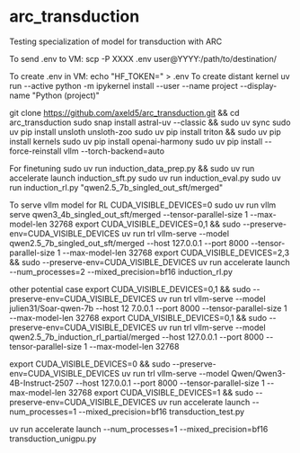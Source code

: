 # arc_transduction
Testing specialization of model for transduction with ARC

To send .env to VM: scp -P XXXX .env user@YYYY:/path/to/destination/

To create .env in VM: echo "HF_TOKEN=" > .env
To create distant kernel uv run --active python -m ipykernel install --user --name project --display-name "Python (project)"

git clone https://github.com/axeld5/arc_transduction.git && cd arc_transduction
sudo snap install astral-uv --classic && sudo uv sync
sudo uv pip install unsloth unsloth-zoo
sudo uv pip install triton && sudo uv pip install kernels
sudo uv pip install openai-harmony
sudo uv pip install --force-reinstall vllm --torch-backend=auto

For finetuning
sudo uv run induction_data_prep.py && sudo uv run accelerate launch induction_sft.py
sudo uv run induction_eval.py
sudo uv run induction_rl.py "qwen2.5_7b_singled_out_sft/merged"

To serve vllm model for RL
CUDA_VISIBLE_DEVICES=0 sudo uv run vllm serve qwen3_4b_singled_out_sft/merged --tensor-parallel-size 1 --max-model-len 32768
export CUDA_VISIBLE_DEVICES=0,1 && sudo --preserve-env=CUDA_VISIBLE_DEVICES uv run trl vllm-serve --model qwen2.5_7b_singled_out_sft/merged --host 127.0.0.1 --port 8000 --tensor-parallel-size 1 --max-model-len 32768
export CUDA_VISIBLE_DEVICES=2,3 && sudo --preserve-env=CUDA_VISIBLE_DEVICES uv run accelerate launch  --num_processes=2  --mixed_precision=bf16 induction_rl.py

other potential case
export CUDA_VISIBLE_DEVICES=0,1 && sudo --preserve-env=CUDA_VISIBLE_DEVICES uv run trl vllm-serve --model julien31/Soar-qwen-7b --host 12
7.0.0.1 --port 8000 --tensor-parallel-size 1 --max-model-len 32768
export CUDA_VISIBLE_DEVICES=0,1 && sudo --preserve-env=CUDA_VISIBLE_DEVICES uv run trl vllm-serve --model qwen2.5_7b_induction_rl_partial/merged --host 127.0.0.1 --port 8000 --tensor-parallel-size 1 --max-model-len 32768

export CUDA_VISIBLE_DEVICES=0 && sudo --preserve-env=CUDA_VISIBLE_DEVICES uv run trl vllm-serve --model Qwen/Qwen3-4B-Instruct-2507 --host 127.0.0.1 --port 8000 --tensor-parallel-size 1 --max-model-len 32768
export CUDA_VISIBLE_DEVICES=1 && sudo --preserve-env=CUDA_VISIBLE_DEVICES uv run accelerate launch  --num_processes=1 --mixed_precision=bf16 transduction_test.py

uv run accelerate launch  --num_processes=1 --mixed_precision=bf16 transduction_unigpu.py